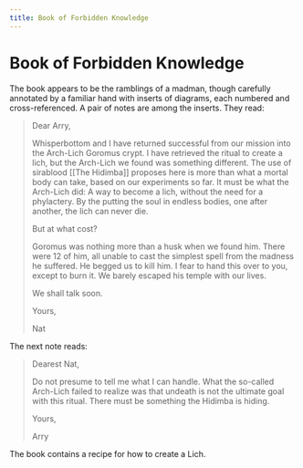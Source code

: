```yaml
---
title: Book of Forbidden Knowledge
---
```


# Book of Forbidden Knowledge

The book appears to be the ramblings of a madman, though carefully annotated by a familiar hand with inserts of diagrams, each numbered and cross-referenced. A pair of notes are among the inserts. They read:

> Dear Arry,
>
> Whisperbottom and I have returned successful from our mission into the Arch-Lich Goromus crypt. I have retrieved the ritual to create a lich, but the Arch-Lich we found was something different. The use of sirablood [[The Hidimba]] proposes here is more than what a mortal body can take, based on our experiments so far. It must be what the Arch-Lich did: A way to become a lich, without the need for a phylactery. By the putting the soul in endless bodies, one after another, the lich can never die.
>
> But at what cost?
>
> Goromus was nothing more than a husk when we found him. There were 12 of him, all unable to cast the simplest spell from the madness he suffered. He begged us to kill him. I fear to hand this over to you, except to burn it. We barely escaped his temple with our lives.
>
> We shall talk soon.
>
> Yours,
>
> Nat

The next note reads:

> Dearest Nat,
>
> Do not presume to tell me what I can handle. What the so-called Arch-Lich failed to realize was that undeath is not the ultimate goal with this ritual. There must be something the Hidimba is hiding.
>
> Yours,
>
> Arry

The book contains a recipe for how to create a Lich. 